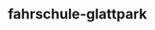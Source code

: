 ---
_schema: default
title: fahrschule-glattpark
seo:
  description: "Fahrstunden in Glattpark: Top-Ausbildung zu Top-Preisen, Schöne Autos, Sympathische Fahrlehrer:innen, Komplettangebot inkl. VKU"
  title: Deine Fahrschule Loyal in Glattpark | Angebote
  keywords:
    - mfk glattpark
    - fahrschule glattpark
    - fahrschulen glattpark
  openGraph:
    title: Deine Fahrschule Loyal in Glattpark | Angebote
    description: "Fahrstunden in Glattpark: Top-Ausbildung zu Top-Preisen, Schöne Autos, Sympathische Fahrlehrer:innen, Komplettangebot inkl. VKU"
    url: https://www.fahrschuleloyal.ch/fahrschule-glattpark
    type: website
    images:
      url: https://www.fahrschuleloyal.ch/loyal.logo.cdr.svg
  canonical: https://www.fahrschuleloyal.ch/fahrschule-glattpark
  metadatabase: https://www.fahrschuleloyal.ch/fahrschule-glattpark
seo_blocks:
  category: "fahrschule-glattpark"
  data:
    image:
      image_path: "/close-up-view-driving-instructor-holding-checklist-while-background-female-student-steering-driving-car_shrink.webp"
      alt_text: "traffic cones line up along sunlit asphalt road"
    upperparagraph: "Willkommen bei der Fahrschule Loyal im Glattpark! Unser Ziel ist es, dir eine angenehme und stressfreie Fahrausbildung zu bieten, die dich sicher und selbstbewusst auf die Strassen bringt. Unsere erfahrenen Fahrlehrer:innen sind an deiner Seite, um dich optimal auf die Fahrprüfung vorzubereiten. Zahlreiche Fahrschüler:innen aus Glattpark haben mit uns erfolgreich ihren Führerschein gemacht."
    lowerparagraph: ""
  sections:
    - title: "Fahrstunden im Glattpark – ab 59.-!"
      text: "Starte deine Fahrausbildung mit einer unverbindlichen Probestunde ab 59 Schweizer Franken und erlebe unsere professionelle Betreuung. Unsere Fahrlehrer:innen sorgen dafür, dass du dich von Anfang an sicher und wohlfühlst, während du die Grundlagen des Fahrens lernst. Nutze diese Gelegenheit, um uns kennenzulernen und den ersten Schritt in Richtung deines Führerausweises zu machen."
    - title: "Dein Partner für Fahrausbildung im Glattpark"
      text: "Unsere individuell gestalteten Kurse und flexible Betreuung passen sich deinen Bedürfnissen an, um dir den Lernprozess zu erleichtern. Ob Verkehrskunde, Nothelferkurs oder praktische Fahrstunden – wir begleiten dich auf jedem Schritt deiner Ausbildung. Mit unserer Erfahrung und Geduld sorgen wir dafür, dass du bestens auf die Theorie- und Praxisprüfung vorbereitet bist."
    - title: "Jetzt anmelden und durchstarten!"
      text: "Melde dich noch heute online oder telefonisch an und beginne deine Fahrausbildung mit der Fahrschule Loyal im Glattpark. Unser engagiertes Team steht dir bei allen Fragen zur Seite und sorgt dafür, dass du deine Fahrprüfung erfolgreich bestehst. Erlebe, wie wir dich mit einer professionellen und stressfreien Ausbildung unterstützen, sicher und selbstbewusst ans Ziel zu kommen."

---